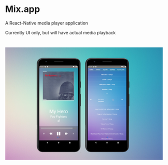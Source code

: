 # Mix.app

<p>A React-Native media player application</p>

<p>Currently UI only, but will have actual media playback</p>

# ![responsive](readme/readmescreenshots.png)